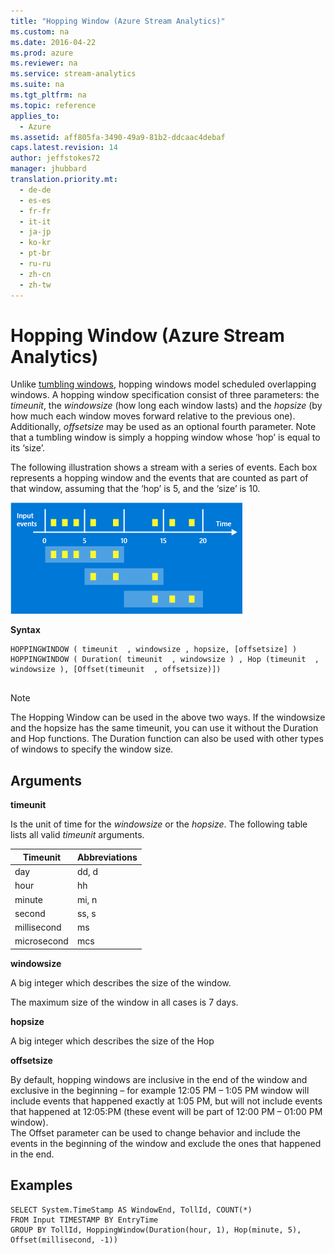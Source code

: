 ```yaml
---
title: "Hopping Window (Azure Stream Analytics)"
ms.custom: na
ms.date: 2016-04-22
ms.prod: azure
ms.reviewer: na
ms.service: stream-analytics
ms.suite: na
ms.tgt_pltfrm: na
ms.topic: reference
applies_to: 
  - Azure
ms.assetid: aff805fa-3490-49a9-81b2-ddcaac4debaf
caps.latest.revision: 14
author: jeffstokes72
manager: jhubbard
translation.priority.mt: 
  - de-de
  - es-es
  - fr-fr
  - it-it
  - ja-jp
  - ko-kr
  - pt-br
  - ru-ru
  - zh-cn
  - zh-tw
---
```

# Hopping Window (Azure Stream Analytics)
  Unlike [tumbling windows](../streamAnalyticsQueryLanguage/Tumbling-Window--Azure-Stream-Analytics-.md), hopping windows model scheduled overlapping windows. A hopping window specification consist of three parameters: the *timeunit*, the *windowsize* (how long each window lasts) and the *hopsize* (by how much each window moves forward relative to the previous one). Additionally, *offsetsize* may be used as an optional fourth parameter.  Note that a tumbling window is simply a hopping window whose ‘hop’ is equal to its ‘size’.  
  
 The following illustration shows a stream with a series of events. Each box represents a hopping window and the events that are counted as part of that window, assuming that the ‘hop’ is 5, and the ‘size’ is 10.  
  
 ![Stream Analytics hopping window diagram](../streamAnalyticsQueryLanguage/media/StreamAnalytics-HoppingWindow.png "StreamAnalytics-HoppingWindow")  
  
 **Syntax**  
  
```  
HOPPINGWINDOW ( timeunit  , windowsize , hopsize, [offsetsize] )   
HOPPINGWINDOW ( Duration( timeunit  , windowsize ) , Hop (timeunit  , windowsize ), [Offset(timeunit  , offsetsize)])  
  
```  
  
> [!NOTE]  
>  The Hopping Window can be used in the above two ways. If the windowsize and the hopsize has the same timeunit, you can use it without the Duration and Hop functions. The Duration function can also be used with other types of windows to specify the window size.  
  
## Arguments  
 **timeunit**  
  
 Is the unit of time for the *windowsize* or the *hopsize*. The following table lists all valid *timeunit* arguments.  
  
|Timeunit|Abbreviations|  
|--------------|-------------------|  
|day|dd, d|  
|hour|hh|  
|minute|mi, n|  
|second|ss, s|  
|millisecond|ms|  
|microsecond|mcs|  
  
 **windowsize**  
  
 A big integer which describes the size of the window.  
  
 The maximum size of the window in all cases is 7 days.  
  
 **hopsize**  
  
 A big integer which describes the size of the Hop  
  
 **offsetsize**  
  
 By default, hopping windows are inclusive in the end of the window and exclusive in the beginning – for example 12:05 PM – 1:05 PM window will include events that happened exactly at 1:05 PM, but will not include events that happened at 12:05:PM (these event will be part of 12:00 PM – 01:00 PM window).    
 The Offset parameter can be used to change behavior and include the events in the beginning of the window and exclude the ones that happened in the end.  
  
## Examples  
  
```  
SELECT System.TimeStamp AS WindowEnd, TollId, COUNT(*)  
FROM Input TIMESTAMP BY EntryTime  
GROUP BY TollId, HoppingWindow(Duration(hour, 1), Hop(minute, 5), Offset(millisecond, -1))  
  
```  
  
  